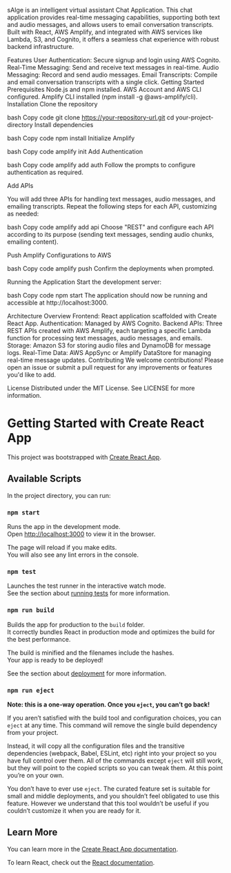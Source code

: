 sAIge is an intelligent virtual assistant Chat Application. 
This chat application provides real-time messaging capabilities, supporting both text and audio messages, and allows users to email conversation transcripts. Built with React, AWS Amplify, and integrated with AWS services like Lambda, S3, and Cognito, it offers a seamless chat experience with robust backend infrastructure.

Features
User Authentication: Secure signup and login using AWS Cognito.
Real-Time Messaging: Send and receive text messages in real-time.
Audio Messaging: Record and send audio messages.
Email Transcripts: Compile and email conversation transcripts with a single click.
Getting Started
Prerequisites
Node.js and npm installed.
AWS Account and AWS CLI configured.
Amplify CLI installed (npm install -g @aws-amplify/cli).
Installation
Clone the repository

bash
Copy code
git clone https://your-repository-url.git
cd your-project-directory
Install dependencies

bash
Copy code
npm install
Initialize Amplify

bash
Copy code
amplify init
Add Authentication

bash
Copy code
amplify add auth
Follow the prompts to configure authentication as required.

Add APIs

You will add three APIs for handling text messages, audio messages, and emailing transcripts. Repeat the following steps for each API, customizing as needed:

bash
Copy code
amplify add api
Choose "REST" and configure each API according to its purpose (sending text messages, sending audio chunks, emailing content).

Push Amplify Configurations to AWS

bash
Copy code
amplify push
Confirm the deployments when prompted.

Running the Application
Start the development server:

bash
Copy code
npm start
The application should now be running and accessible at http://localhost:3000.

Architecture Overview
Frontend: React application scaffolded with Create React App.
Authentication: Managed by AWS Cognito.
Backend APIs: Three REST APIs created with AWS Amplify, each targeting a specific Lambda function for processing text messages, audio messages, and emails.
Storage: Amazon S3 for storing audio files and DynamoDB for message logs.
Real-Time Data: AWS AppSync or Amplify DataStore for managing real-time message updates.
Contributing
We welcome contributions! Please open an issue or submit a pull request for any improvements or features you'd like to add.

License
Distributed under the MIT License. See LICENSE for more information.






# Getting Started with Create React App

This project was bootstrapped with [Create React App](https://github.com/facebook/create-react-app).

## Available Scripts

In the project directory, you can run:

### `npm start`

Runs the app in the development mode.\
Open [http://localhost:3000](http://localhost:3000) to view it in the browser.

The page will reload if you make edits.\
You will also see any lint errors in the console.

### `npm test`

Launches the test runner in the interactive watch mode.\
See the section about [running tests](https://facebook.github.io/create-react-app/docs/running-tests) for more information.

### `npm run build`

Builds the app for production to the `build` folder.\
It correctly bundles React in production mode and optimizes the build for the best performance.

The build is minified and the filenames include the hashes.\
Your app is ready to be deployed!

See the section about [deployment](https://facebook.github.io/create-react-app/docs/deployment) for more information.

### `npm run eject`

**Note: this is a one-way operation. Once you `eject`, you can’t go back!**

If you aren’t satisfied with the build tool and configuration choices, you can `eject` at any time. This command will remove the single build dependency from your project.

Instead, it will copy all the configuration files and the transitive dependencies (webpack, Babel, ESLint, etc) right into your project so you have full control over them. All of the commands except `eject` will still work, but they will point to the copied scripts so you can tweak them. At this point you’re on your own.

You don’t have to ever use `eject`. The curated feature set is suitable for small and middle deployments, and you shouldn’t feel obligated to use this feature. However we understand that this tool wouldn’t be useful if you couldn’t customize it when you are ready for it.

## Learn More

You can learn more in the [Create React App documentation](https://facebook.github.io/create-react-app/docs/getting-started).

To learn React, check out the [React documentation](https://reactjs.org/).
